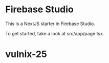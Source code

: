 # Firebase Studio

This is a NextJS starter in Firebase Studio.

To get started, take a look at src/app/page.tsx.
# vulnix-25

